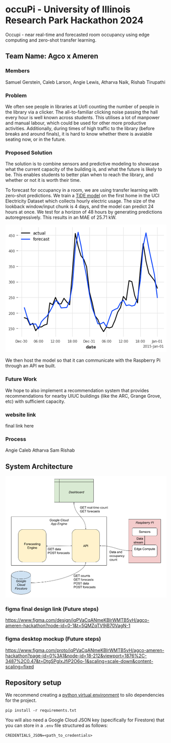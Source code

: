 # occuPi - University of Illinois Research Park Hackathon 2024

Occupi - near real-time and forecasted room occupancy using edge computing and zero-shot transfer learning.

## Team Name: Agco x Ameren

### Members

Samuel Gerstein, Caleb Larson, Angie Lewis, Atharva Naik, Rishab Tirupathi

### Problem

We often see people in libraries at UofI counting the number of people in the library via a clicker. The all-to-familiar clicking noise passing the hall every hour is well known across students. This utilises a lot of manpower and manual labour, which could be used for other more productive activities. Additionally, during times of high traffic to the library (before breaks and around finals), it is hard to know whether there is avaiable seating now, or in the future.

### Proposed Solution

The solution is to combine sensors and predictive modeling to showcase what the current capacity of the building is, and what the future is likely to be. This enables students to better plan when to reach the library, and whether or not it is worth their time.

To forecast for occupancy in a room, we are using transfer learning with zero-shot predictions. We train a [TiDE model](https://arxiv.org/abs/2304.08424) on the first home in the UCI Electricity Dataset which collects hourly electric usage. The size of the lookback window/input chunk is 4 days, and the model can predict 24 hours at once. We test for a horizon of 48 hours by generating predictions autoregressively. This results in an MAE of 25.71 kW. 

![Graph forecast vs actual](output.png)

We then host the model so that it can communicate with the Raspberry Pi through an API we built.

### Future Work

 We hope to also implement a recommendation system that provides recommendations for nearby UIUC buildings (like the ARC, Grange Grove, etc) with sufficient capacity. 

### website link

 final link here  
 ### Process 
Angie 
Caleb 
Atharva 
Sam 
Rishab

## System Architecture

![UML](/assets/uml.png)

### figma final design link (Future steps)
https://www.figma.com/design/jqPVaCqANmeKBIrWMTB5vH/agco-ameren-hackathon?node-id=0-1&t=5QMZqTV9jB70VagN-1
### figma desktop mockup (Future steps)
https://www.figma.com/proto/jqPVaCqANmeKBIrWMTB5vH/agco-ameren-hackathon?page-id=0%3A1&node-id=18-212&viewport=1876%2C-3487%2C0.47&t=DtgSPgIxJfiP2O6o-1&scaling=scale-down&content-scaling=fixed

## Repository setup

We recommend creating a [python virtual environment](https://docs.python.org/3/tutorial/venv.html) to silo dependencies for the project.

```
pip install -r requirements.txt
```

You will also need a Google Cloud JSON key (specifically for Firestore) that you
can store in a `.env` file structured as follows:

```
CREDENTIALS_JSON=<path_to_credentials>
```
